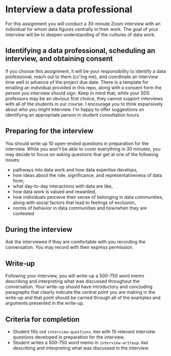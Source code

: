 # Interview a data professional

For this assignment you will conduct a 30-minute Zoom interview with an individual for whom data figures centrally in their work. The goal of your interview will be to deepen understanding of the cultures of data work. 

## Identifying a data professional, scheduling an interview, and obtaining consent

If you choose this assignment, it will be your responsibility to identify a data professional, reach out to them (cc'ing me), and coordinate an interview time well in advance of the project due date. There is a template for emailing an individual provided in this repo, along with a consent form the person you interview should sign. Keep in mind that, while your SDS professors may be an obvious first choice, they cannot support interviews with all of the students in our course. I encourage you to think expansively about who you might interview. I'm happy to offer suggestions on identifying an appropriate person in student consultation hours. 

## Preparing for the interview

You should write up 10 open-ended questions in preparation for the interview. While you won't be able to cover everything in 30 minutes, you may decide to focus on asking questions that get at one of the following issues: 

* pathways into data work and how data expertise develops, 
* how ideas about the role, significance, and representativeness of data form,
* what day-to-day interactions with data are like,
* how data work is valued and rewarded,
* how individuals perceive their sense of belonging in data communities, along with social factors that lead to feelings of exclusion,
* norms of behavior in data communities and how/when they are contested

## During the interview

Ask the interviewee if they are comfortable with you recording the conversation. You may record with their express permission.

## Write-up

Following your interview, you will write-up a 500-750 word memo describing and interpreting what was discussed throughout the conversation. Your write-up should have introductory and concluding paragraphs that clearly indicate the central point you are making in the write-up and that point should be carried through all of the examples and arguments presented in the write-up.

## Criteria for completion

* Student fills out `interview-questions.Rmd` with 10 relevant interview questions developed in preparation for the interview.
* Student writes a 500-750 word memo in `interview-writeup.Rmd` describing and interpreting what was discussed in the interview. 

